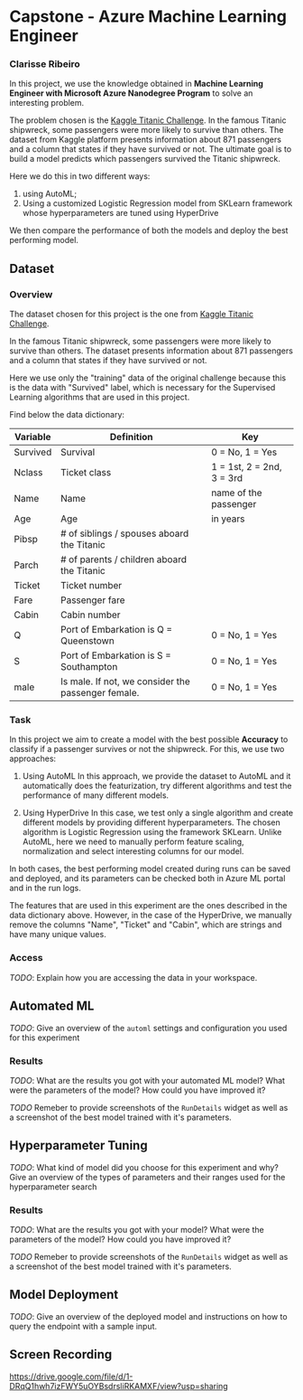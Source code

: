 # Capstone - Azure Machine Learning Engineer
### Clarisse Ribeiro

In this project, we use the knowledge obtained in **Machine Learning Engineer with Microsoft Azure Nanodegree Program** to solve an interesting problem. 

The problem chosen is the [Kaggle Titanic Challenge](https://www.kaggle.com/c/titanic).  In the famous Titanic shipwreck, some passengers were more likely to survive than others. The dataset from Kaggle platform presents information about 871 passengers and a column that states if they have survived or not. The ultimate goal is to build a model predicts which passengers survived the Titanic shipwreck.

Here we do this in two different ways:
1) using AutoML;
2) Using a customized Logistic Regression model from SKLearn framework whose hyperparameters are tuned using HyperDrive

We then compare the performance of both the models and deploy the best performing model.

## Dataset

### Overview

The dataset chosen for this project is the one from [Kaggle Titanic Challenge](https://www.kaggle.com/c/titanic). 

In the famous Titanic shipwreck, some passengers were more likely to survive than others. The dataset presents information about 871 passengers and a column that states if they have survived or not.

Here we use only the "training" data of the original challenge because this is the data with "Survived" label, which is necessary for the Supervised Learning algorithms that are used in this project.

Find below the data dictionary:

Variable | Definition | Key
------------ | ------------- | -------------
Survived | Survival | 0 = No, 1 = Yes
Nclass | Ticket class | 1 = 1st, 2 = 2nd, 3 = 3rd
Name | Name | name of the passenger
Age	| Age | in years
Pibsp | # of siblings / spouses aboard the Titanic	| 
Parch | # of parents / children aboard the Titanic	| 
Ticket | Ticket number	|
Fare | Passenger fare | 
Cabin | Cabin number | 
Q | Port of Embarkation	is Q = Queenstown | 0 = No, 1 = Yes
S | Port of Embarkation	is S = Southampton | 0 = No, 1 = Yes
male | Is male. If not, we consider the passenger female. | 0 = No, 1 = Yes

### Task
In this project we aim to create a model with the best possible **Accuracy** to classify if a passenger survives or not the shipwreck.
For this, we use two approaches:

1) Using AutoML
In this approach, we provide the dataset to AutoML and it automatically does the featurization, try different algorithms and test the performance of many different models. 

2) Using HyperDrive
In this case, we test only a single algorithm and create different models by providing different hyperparameters. The chosen algorithm is Logistic Regression using the framework SKLearn.
Unlike AutoML, here we need to manually perform feature scaling, normalization and select interesting columns for our model.

In both cases, the best performing model created during runs can be saved and deployed, and its parameters can be checked both in Azure ML portal and in the run logs.

The features that are used in this experiment are the ones described in the data dictionary above. However, in the case of the HyperDrive, we manually remove the columns "Name", "Ticket" and "Cabin", which are strings and have many unique values.

### Access
*TODO*: Explain how you are accessing the data in your workspace.

## Automated ML
*TODO*: Give an overview of the `automl` settings and configuration you used for this experiment

### Results
*TODO*: What are the results you got with your automated ML model? What were the parameters of the model? How could you have improved it?

*TODO* Remeber to provide screenshots of the `RunDetails` widget as well as a screenshot of the best model trained with it's parameters.

## Hyperparameter Tuning
*TODO*: What kind of model did you choose for this experiment and why? Give an overview of the types of parameters and their ranges used for the hyperparameter search


### Results
*TODO*: What are the results you got with your model? What were the parameters of the model? How could you have improved it?

*TODO* Remeber to provide screenshots of the `RunDetails` widget as well as a screenshot of the best model trained with it's parameters.

## Model Deployment
*TODO*: Give an overview of the deployed model and instructions on how to query the endpoint with a sample input.

## Screen Recording
https://drive.google.com/file/d/1-DRqQ1hwh7izFWY5uOYBsdrsliRKAMXF/view?usp=sharing
